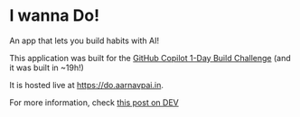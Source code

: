 # I wanna Do!

An app that lets you build habits with AI!

This application was built for the [GitHub Copilot 1-Day Build Challenge](https://dev.to/challenges/github) (and it was built in ~19h!)

It is hosted live at <https://do.aarnavpai.in>.

For more information, check [this post on DEV](https://dev.to/arnu515/i-wanna-do-an-ai-powered-habit-building-application-3kpi)
